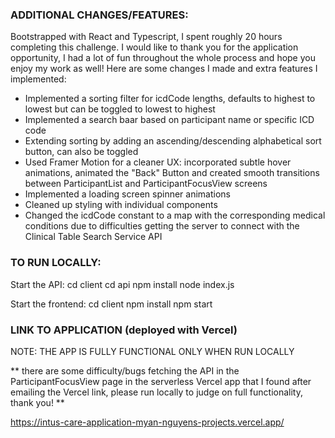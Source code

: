 ### ADDITIONAL CHANGES/FEATURES:
Bootstrapped with React and Typescript, I spent roughly 20 hours completing this challenge. I would like to thank you for the application opportunity, I had a lot of fun throughout the whole process and hope you enjoy my work as well! Here are some changes I made and extra features I implemented:

- Implemented a sorting filter for icdCode lengths, defaults to highest to lowest but can be toggled to lowest to highest
- Implemented a search baar based on participant name or specific ICD code
- Extending sorting by adding an ascending/descending alphabetical sort button, can also be toggled
- Used Framer Motion for a cleaner UX: incorporated subtle hover animations, animated the "Back" Button and created smooth transitions between ParticipantList and ParticipantFocusView screens
- Implemented a loading screen spinner animations
- Cleaned up styling with individual components
- Changed the icdCode constant to a map with the corresponding medical conditions due to difficulties getting the server to connect with the Clinical Table Search Service API

### TO RUN LOCALLY:
Start the API:
cd client
cd api
npm install
node index.js

Start the frontend:
cd client
npm install
npm start

### LINK TO APPLICATION (deployed with Vercel)
NOTE: THE APP IS FULLY FUNCTIONAL ONLY WHEN RUN LOCALLY

** there are some difficulty/bugs fetching the API in the ParticipantFocusView page in the serverless Vercel app that I found after emailing the Vercel link, please run locally to judge on full functionality, thank you! **

https://intus-care-application-myan-nguyens-projects.vercel.app/
